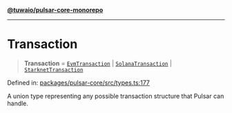 [**@tuwaio/pulsar-core-monorepo**](../../../README.md)

***

# Transaction

> **Transaction** = [`EvmTransaction`](EvmTransaction.md) \| [`SolanaTransaction`](SolanaTransaction.md) \| [`StarknetTransaction`](StarknetTransaction.md)

Defined in: [packages/pulsar-core/src/types.ts:177](https://github.com/TuwaIO/pulsar-core/blob/0756e252e3a82162ff35197ca9c787a6a62b8731/packages/pulsar-core/src/types.ts#L177)

A union type representing any possible transaction structure that Pulsar can handle.

